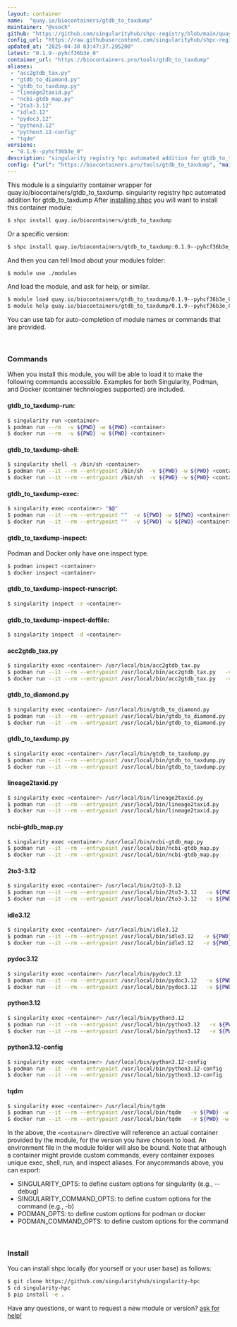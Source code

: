 ```yaml
---
layout: container
name:  "quay.io/biocontainers/gtdb_to_taxdump"
maintainer: "@vsoch"
github: "https://github.com/singularityhub/shpc-registry/blob/main/quay.io/biocontainers/gtdb_to_taxdump/container.yaml"
config_url: "https://raw.githubusercontent.com/singularityhub/shpc-registry/main/quay.io/biocontainers/gtdb_to_taxdump/container.yaml"
updated_at: "2025-04-30 03:47:37.295200"
latest: "0.1.9--pyhcf36b3e_0"
container_url: "https://biocontainers.pro/tools/gtdb_to_taxdump"
aliases:
 - "acc2gtdb_tax.py"
 - "gtdb_to_diamond.py"
 - "gtdb_to_taxdump.py"
 - "lineage2taxid.py"
 - "ncbi-gtdb_map.py"
 - "2to3-3.12"
 - "idle3.12"
 - "pydoc3.12"
 - "python3.12"
 - "python3.12-config"
 - "tqdm"
versions:
 - "0.1.9--pyhcf36b3e_0"
description: "singularity registry hpc automated addition for gtdb_to_taxdump"
config: {"url": "https://biocontainers.pro/tools/gtdb_to_taxdump", "maintainer": "@vsoch", "description": "singularity registry hpc automated addition for gtdb_to_taxdump", "latest": {"0.1.9--pyhcf36b3e_0": "sha256:9fd2151297d582ed8fdf14ed1e50f4863f835f10c7082b7af5d7fad40a122123"}, "tags": {"0.1.9--pyhcf36b3e_0": "sha256:9fd2151297d582ed8fdf14ed1e50f4863f835f10c7082b7af5d7fad40a122123"}, "docker": "quay.io/biocontainers/gtdb_to_taxdump", "aliases": {"acc2gtdb_tax.py": "/usr/local/bin/acc2gtdb_tax.py", "gtdb_to_diamond.py": "/usr/local/bin/gtdb_to_diamond.py", "gtdb_to_taxdump.py": "/usr/local/bin/gtdb_to_taxdump.py", "lineage2taxid.py": "/usr/local/bin/lineage2taxid.py", "ncbi-gtdb_map.py": "/usr/local/bin/ncbi-gtdb_map.py", "2to3-3.12": "/usr/local/bin/2to3-3.12", "idle3.12": "/usr/local/bin/idle3.12", "pydoc3.12": "/usr/local/bin/pydoc3.12", "python3.12": "/usr/local/bin/python3.12", "python3.12-config": "/usr/local/bin/python3.12-config", "tqdm": "/usr/local/bin/tqdm"}}
---
```


This module is a singularity container wrapper for quay.io/biocontainers/gtdb_to_taxdump.
singularity registry hpc automated addition for gtdb_to_taxdump
After [installing shpc](#install) you will want to install this container module:


```bash
$ shpc install quay.io/biocontainers/gtdb_to_taxdump
```

Or a specific version:

```bash
$ shpc install quay.io/biocontainers/gtdb_to_taxdump:0.1.9--pyhcf36b3e_0
```

And then you can tell lmod about your modules folder:

```bash
$ module use ./modules
```

And load the module, and ask for help, or similar.

```bash
$ module load quay.io/biocontainers/gtdb_to_taxdump/0.1.9--pyhcf36b3e_0
$ module help quay.io/biocontainers/gtdb_to_taxdump/0.1.9--pyhcf36b3e_0
```

You can use tab for auto-completion of module names or commands that are provided.

<br>

### Commands

When you install this module, you will be able to load it to make the following commands accessible.
Examples for both Singularity, Podman, and Docker (container technologies supported) are included.

#### gtdb_to_taxdump-run:

```bash
$ singularity run <container>
$ podman run --rm  -v ${PWD} -w ${PWD} <container>
$ docker run --rm  -v ${PWD} -w ${PWD} <container>
```

#### gtdb_to_taxdump-shell:

```bash
$ singularity shell -s /bin/sh <container>
$ podman run --it --rm --entrypoint /bin/sh  -v ${PWD} -w ${PWD} <container>
$ docker run --it --rm --entrypoint /bin/sh  -v ${PWD} -w ${PWD} <container>
```

#### gtdb_to_taxdump-exec:

```bash
$ singularity exec <container> "$@"
$ podman run --it --rm --entrypoint ""  -v ${PWD} -w ${PWD} <container> "$@"
$ docker run --it --rm --entrypoint ""  -v ${PWD} -w ${PWD} <container> "$@"
```

#### gtdb_to_taxdump-inspect:

Podman and Docker only have one inspect type.

```bash
$ podman inspect <container>
$ docker inspect <container>
```

#### gtdb_to_taxdump-inspect-runscript:

```bash
$ singularity inspect -r <container>
```

#### gtdb_to_taxdump-inspect-deffile:

```bash
$ singularity inspect -d <container>
```


#### acc2gtdb_tax.py

```bash
$ singularity exec <container> /usr/local/bin/acc2gtdb_tax.py
$ podman run --it --rm --entrypoint /usr/local/bin/acc2gtdb_tax.py   -v ${PWD} -w ${PWD} <container> -c " $@"
$ docker run --it --rm --entrypoint /usr/local/bin/acc2gtdb_tax.py   -v ${PWD} -w ${PWD} <container> -c " $@"
```


#### gtdb_to_diamond.py

```bash
$ singularity exec <container> /usr/local/bin/gtdb_to_diamond.py
$ podman run --it --rm --entrypoint /usr/local/bin/gtdb_to_diamond.py   -v ${PWD} -w ${PWD} <container> -c " $@"
$ docker run --it --rm --entrypoint /usr/local/bin/gtdb_to_diamond.py   -v ${PWD} -w ${PWD} <container> -c " $@"
```


#### gtdb_to_taxdump.py

```bash
$ singularity exec <container> /usr/local/bin/gtdb_to_taxdump.py
$ podman run --it --rm --entrypoint /usr/local/bin/gtdb_to_taxdump.py   -v ${PWD} -w ${PWD} <container> -c " $@"
$ docker run --it --rm --entrypoint /usr/local/bin/gtdb_to_taxdump.py   -v ${PWD} -w ${PWD} <container> -c " $@"
```


#### lineage2taxid.py

```bash
$ singularity exec <container> /usr/local/bin/lineage2taxid.py
$ podman run --it --rm --entrypoint /usr/local/bin/lineage2taxid.py   -v ${PWD} -w ${PWD} <container> -c " $@"
$ docker run --it --rm --entrypoint /usr/local/bin/lineage2taxid.py   -v ${PWD} -w ${PWD} <container> -c " $@"
```


#### ncbi-gtdb_map.py

```bash
$ singularity exec <container> /usr/local/bin/ncbi-gtdb_map.py
$ podman run --it --rm --entrypoint /usr/local/bin/ncbi-gtdb_map.py   -v ${PWD} -w ${PWD} <container> -c " $@"
$ docker run --it --rm --entrypoint /usr/local/bin/ncbi-gtdb_map.py   -v ${PWD} -w ${PWD} <container> -c " $@"
```


#### 2to3-3.12

```bash
$ singularity exec <container> /usr/local/bin/2to3-3.12
$ podman run --it --rm --entrypoint /usr/local/bin/2to3-3.12   -v ${PWD} -w ${PWD} <container> -c " $@"
$ docker run --it --rm --entrypoint /usr/local/bin/2to3-3.12   -v ${PWD} -w ${PWD} <container> -c " $@"
```


#### idle3.12

```bash
$ singularity exec <container> /usr/local/bin/idle3.12
$ podman run --it --rm --entrypoint /usr/local/bin/idle3.12   -v ${PWD} -w ${PWD} <container> -c " $@"
$ docker run --it --rm --entrypoint /usr/local/bin/idle3.12   -v ${PWD} -w ${PWD} <container> -c " $@"
```


#### pydoc3.12

```bash
$ singularity exec <container> /usr/local/bin/pydoc3.12
$ podman run --it --rm --entrypoint /usr/local/bin/pydoc3.12   -v ${PWD} -w ${PWD} <container> -c " $@"
$ docker run --it --rm --entrypoint /usr/local/bin/pydoc3.12   -v ${PWD} -w ${PWD} <container> -c " $@"
```


#### python3.12

```bash
$ singularity exec <container> /usr/local/bin/python3.12
$ podman run --it --rm --entrypoint /usr/local/bin/python3.12   -v ${PWD} -w ${PWD} <container> -c " $@"
$ docker run --it --rm --entrypoint /usr/local/bin/python3.12   -v ${PWD} -w ${PWD} <container> -c " $@"
```


#### python3.12-config

```bash
$ singularity exec <container> /usr/local/bin/python3.12-config
$ podman run --it --rm --entrypoint /usr/local/bin/python3.12-config   -v ${PWD} -w ${PWD} <container> -c " $@"
$ docker run --it --rm --entrypoint /usr/local/bin/python3.12-config   -v ${PWD} -w ${PWD} <container> -c " $@"
```


#### tqdm

```bash
$ singularity exec <container> /usr/local/bin/tqdm
$ podman run --it --rm --entrypoint /usr/local/bin/tqdm   -v ${PWD} -w ${PWD} <container> -c " $@"
$ docker run --it --rm --entrypoint /usr/local/bin/tqdm   -v ${PWD} -w ${PWD} <container> -c " $@"
```



In the above, the `<container>` directive will reference an actual container provided
by the module, for the version you have chosen to load. An environment file in the
module folder will also be bound. Note that although a container
might provide custom commands, every container exposes unique exec, shell, run, and
inspect aliases. For anycommands above, you can export:

 - SINGULARITY_OPTS: to define custom options for singularity (e.g., --debug)
 - SINGULARITY_COMMAND_OPTS: to define custom options for the command (e.g., -b)
 - PODMAN_OPTS: to define custom options for podman or docker
 - PODMAN_COMMAND_OPTS: to define custom options for the command

<br>

### Install

You can install shpc locally (for yourself or your user base) as follows:

```bash
$ git clone https://github.com/singularityhub/singularity-hpc
$ cd singularity-hpc
$ pip install -e .
```

Have any questions, or want to request a new module or version? [ask for help!](https://github.com/singularityhub/singularity-hpc/issues)